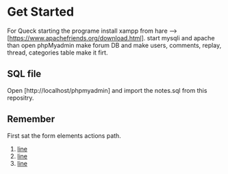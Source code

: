 # Get Started
For Queck starting the programe install xampp from hare --> [https://www.apachefriends.org/download.html]. start mysqli and apache than open phpMyadmin make forum DB and make users, comments, replay, thread, categories table make it firt.

## SQL file
Open [http://localhost/phpmyadmin] and import the notes.sql from this repositry.

## Remember
First sat the form elements actions path.

1. [line](https://github.com/naseemkhan7021/phpnotes.github.io/blob/main/index.php#L306)
2. [line](https://github.com/naseemkhan7021/phpnotes.github.io/blob/main/index.php#L97)
3. [line](https://github.com/naseemkhan7021/phpnotes.github.io/blob/main/index.php#L181)
